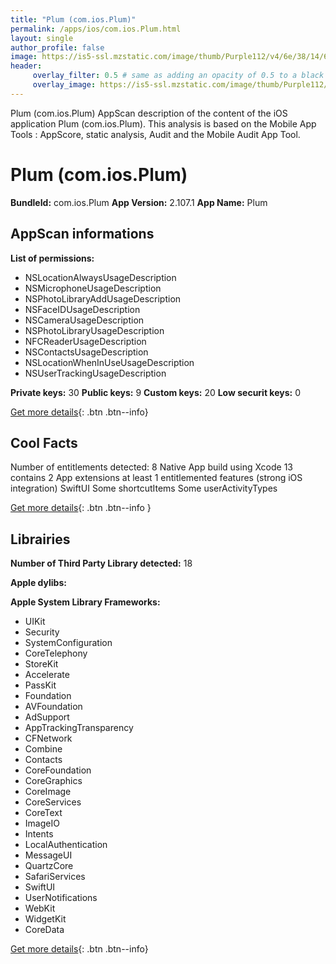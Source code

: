 ```yaml
---
title: "Plum (com.ios.Plum)"
permalink: /apps/ios/com.ios.Plum.html
layout: single
author_profile: false
image: https://is5-ssl.mzstatic.com/image/thumb/Purple112/v4/6e/38/14/6e3814ce-bdfc-d156-0c33-e28fd2d013a9/AppIcon-0-1x_U007emarketing-0-5-0-85-220.png/512x512bb.jpg
header: 
     overlay_filter: 0.5 # same as adding an opacity of 0.5 to a black background
     overlay_image: https://is5-ssl.mzstatic.com/image/thumb/Purple112/v4/6e/38/14/6e3814ce-bdfc-d156-0c33-e28fd2d013a9/AppIcon-0-1x_U007emarketing-0-5-0-85-220.png/512x512bb.jpg
---
```

Plum (com.ios.Plum) AppScan description of the content of the iOS application Plum (com.ios.Plum). This analysis is based on the Mobile App Tools : AppScore, static analysis, Audit and the Mobile Audit App Tool.

# Plum (com.ios.Plum)

**BundleId:** com.ios.Plum
**App Version:** 2.107.1
**App Name:** Plum


## AppScan informations 

**List of permissions:** 
- NSLocationAlwaysUsageDescription
- NSMicrophoneUsageDescription
- NSPhotoLibraryAddUsageDescription
- NSFaceIDUsageDescription
- NSCameraUsageDescription
- NSPhotoLibraryUsageDescription
- NFCReaderUsageDescription
- NSContactsUsageDescription
- NSLocationWhenInUseUsageDescription
- NSUserTrackingUsageDescription
  
  
**Private keys:** 30
**Public keys:** 9
**Custom keys:** 20
**Low securit keys:** 0
  
[Get more details](/pricing.html){: .btn .btn--info}

## Cool Facts

Number of entitlements detected: 8
Native App
build using Xcode 13
contains 2 App extensions
at least 1 entitlemented features (strong iOS integration)
SwiftUI
Some shortcutItems 
Some userActivityTypes
  
[Get more details](/pricing.html){: .btn .btn--info }

## Librairies 
**Number of Third Party Library detected:** 18


**Apple dylibs:**


**Apple System Library Frameworks:**
- UIKit
- Security
- SystemConfiguration
- CoreTelephony
- StoreKit
- Accelerate
- PassKit
- Foundation
- AVFoundation
- AdSupport
- AppTrackingTransparency
- CFNetwork
- Combine
- Contacts
- CoreFoundation
- CoreGraphics
- CoreImage
- CoreServices
- CoreText
- ImageIO
- Intents
- LocalAuthentication
- MessageUI
- QuartzCore
- SafariServices
- SwiftUI
- UserNotifications
- WebKit
- WidgetKit
- CoreData


  
[Get more details](/pricing.html){: .btn .btn--info}


